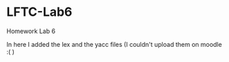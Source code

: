 # LFTC-Lab6
Homework Lab 6

In here I added the lex and the yacc files (I couldn't upload them on moodle :( )
